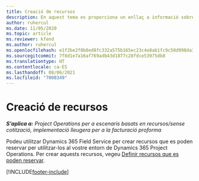 ```yaml
---
title: Creació de recursos
description: En aquest tema es proporciona un enllaç a informació sobre la manera de crear recursos que es poden reservar.
author: ruhercul
ms.date: 11/05/2020
ms.topic: article
ms.reviewer: kfend
ms.author: ruhercul
ms.openlocfilehash: e1f2be2f0b8ed8fc332a575b165ec23c4e8ab1fc9c50d998da3459c05dbcead1
ms.sourcegitcommit: 7f8d1e7a16af769adb43d1877c28fdce53975db8
ms.translationtype: HT
ms.contentlocale: ca-ES
ms.lasthandoff: 08/06/2021
ms.locfileid: "7008349"
---
```

# <a name="create-resources"></a>Creació de recursos

_**S'aplica a:** Project Operations per a escenaris basats en recursos/sense cotització, implementació lleugera per a la facturació proforma_

Podeu utilitzar Dynamics 365 Field Service per crear recursos que es poden reservar per utilitzar-los al vostre entorn de Dynamics 365 Project Operations. Per crear aquests recursos, vegeu [Definir recursos que es poden reservar](/dynamics365/field-service/set-up-bookable-resources).


[!INCLUDE[footer-include](../includes/footer-banner.md)]
